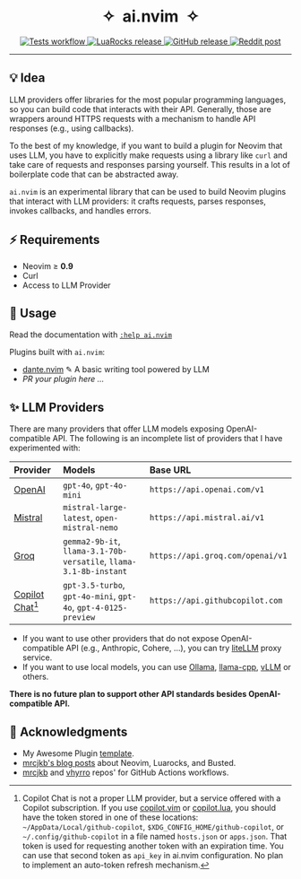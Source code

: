 <h1 align="center">✧&nbsp;&nbsp;ai.nvim&nbsp;&nbsp;✧</h1>

<p align="center">
  <a href="https://github.com/S1M0N38/ai.nvim/actions/workflows/run-tests.yml">
    <img alt="Tests workflow" src="https://img.shields.io/github/actions/workflow/status/S1M0N38/ai.nvim/run-tests.yml?style=for-the-badge&label=Tests"/>
  </a>
  <a href="https://luarocks.org/modules/S1M0N38/ai.nvim">
    <img alt="LuaRocks release" src="https://img.shields.io/luarocks/v/S1M0N38/ai.nvim?style=for-the-badge&color=5d2fbf"/>
  </a>
  <a href="https://github.com/S1M0N38/ai.nvim/releases">
    <img alt="GitHub release" src="https://img.shields.io/github/v/release/S1M0N38/ai.nvim?style=for-the-badge&label=GitHub"/>
  </a>
  <a href="https://www.reddit.com/r/neovim/comments/...">
    <img alt="Reddit post" src="https://img.shields.io/badge/post-reddit?style=for-the-badge&label=Reddit&color=FF5700"/>
  </a>
</p>

______________________________________________________________________

## 💡 Idea

LLM providers offer libraries for the most popular programming languages, so you can build code that interacts with their API.
Generally, those are wrappers around HTTPS requests with a mechanism to handle API responses (e.g., using callbacks).

To the best of my knowledge, if you want to build a plugin for Neovim that uses LLM, you have to explicitly make requests using a library like `curl` and take care of requests and responses parsing yourself. This results in a lot of boilerplate code that can be abstracted away.

`ai.nvim` is an experimental library that can be used to build Neovim plugins that interact with LLM providers: it crafts requests, parses responses, invokes callbacks, and handles errors.

## ⚡️ Requirements

- Neovim ≥ **0.9**
- Curl
- Access to LLM Provider

## 🚀 Usage

Read the documentation with [`:help ai.nvim`](https://github.com/S1M0N38/ai.nvim/blob/main/doc/ai.txt)

Plugins built with `ai.nvim`:

- [dante.nvim](https://github.com/S1M0N38/dante.nvim) ✎ A basic writing tool powered by LLM
- *PR your plugin here ...*

## ✨ LLM Providers

There are many providers that offer LLM models exposing OpenAI-compatible API.
The following is an incomplete list of providers that I have experimented with:

| Provider                                                                                                                | Models                                                            | Base URL                         |
| :---------------------------------------------------------------------------------------------------------------------- | :---------------------------------------------------------------- | :------------------------------- |
| [OpenAI](https://platform.openai.com/docs/overview)                                                                     | `gpt-4o`, `gpt-4o-mini`                                           | `https://api.openai.com/v1`      |
| [Mistral](https://docs.mistral.ai/)                                                                                     | `mistral-large-latest`, `open-mistral-nemo`                       | `https://api.mistral.ai/v1`      |
| [Groq](https://console.groq.com/docs/quickstart)                                                                        | `gemma2-9b-it`, `llama-3.1-70b-versatile`, `llama-3.1-8b-instant` | `https://api.groq.com/openai/v1` |
| [Copilot Chat](https://docs.github.com/en/copilot/using-github-copilot/asking-github-copilot-questions-in-your-ide)[^1] | `gpt-3.5-turbo`, `gpt-4o-mini`, `gpt-4o`, `gpt-4-0125-preview`    | `https://api.githubcopilot.com`  |

- If you want to use other providers that do not expose OpenAI-compatible API (e.g., Anthropic, Cohere, ...), you can try [liteLLM](https://docs.litellm.ai/docs/) proxy service.
- If you want to use local models, you can use [Ollama](https://ollama.com/), [llama-cpp](https://github.com/ggerganov/llama.cpp), [vLLM](https://docs.vllm.ai/en/latest/) or others.

**There is no future plan to support other API standards besides OpenAI-compatible API.**

## 🙏 Acknowledgments

- My Awesome Plugin [template](https://github.com/S1M0N38/my-awesome-plugin.nvim).
- [mrcjkb's blog posts](https://mrcjkb.dev/) about Neovim, Luarocks, and Busted.
- [mrcjkb](https://github.com/mrcjkb) and [vhyrro](https://github.com/vhyrro) repos' for GitHub Actions workflows.

[^1]: Copilot Chat is not a proper LLM provider, but a service offered with a Copilot subscription. If you use [copilot.vim](https://github.com/github/copilot.vim) or [copilot.lua](https://github.com/zbirenbaum/copilot.lua), you should have the token stored in one of these locations: `~/AppData/Local/github-copilot`, `$XDG_CONFIG_HOME/github-copilot`, or `~/.config/github-copilot` in a file named `hosts.json` or `apps.json`. That token is used for requesting another token with an expiration time. You can use that second token as `api_key` in ai.nvim configuration. No plan to implement an auto-token refresh mechanism.
